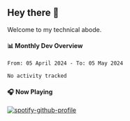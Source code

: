 ## Hey there 👋

Welcome to my technical abode.

#### 📊 Monthly Dev Overview
<!--START_SECTION:waka-->

```txt
From: 05 April 2024 - To: 05 May 2024

No activity tracked
```

<!--END_SECTION:waka-->

#### 🎧 Now Playing

[![spotify-github-profile](https://spotify-github-profile.vercel.app/api/view?uid=james2mid&cover_image=true&theme=natemoo-re)](https://open.spotify.com/user/james2mid?si=2b3baf2b09cb499e)
